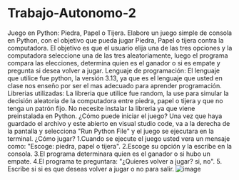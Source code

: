 # Trabajo-Autonomo-2
Juego en Python: Piedra, Papel o Tijera.
Elabore un juego simple de consola en Python, con el objetivo que pueda jugar Piedra, Papel o tijera contra la computadora. El objetivo es que el usuario elija una de las tres opciones y la computadora seleccione una de las tres aleatoriamente, luego el programa compara las elecciones, determina quien es el ganador o si es empate y pregunta si desea volver a jugar.
Lenguaje de programación:
El lenguaje que utilice fue python, la versión 3.13, ya que es el lenguaje que usted en clase nos enseño por ser el mas adecuado para aprender programación.
Librerias utilizadas:
La libreria que utilice fue random, la use para simular la decisión aleatoria de la computadora entre piedra, papel o tijera y que no tenga un patrón fijo. No necesite instalar la libreria ya que viene preinstalada en Python. 
¿Cómo puede iniciar el juego?
Una vez que haya guardado el archivo y este abierto en visual studio code, va a la derecha de la pantalla y selecciona "Run Python File" y el juego se ejecutara en la terminal.
¿Cómo jugar?
1.Cuando se ejecute el juego usted vera un mensaje como: "Escoge: piedra, papel o tijera".
2.Escoge su opción y la escribe en la consola.
3.El programa determinara quien es el ganador o si hubo un empate.
4.El programa te preguntara: "¿Quieres volver a jugar? si, no".
5. Escribe si si es que deseas volver a jugar o no para salir.
![image](https://github.com/user-attachments/assets/f955dae4-5032-4aa4-86ea-5702310093e8)





